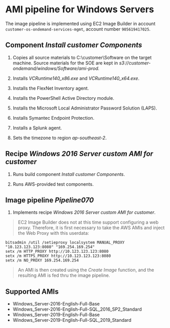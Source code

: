 # AMI pipeline for Windows Servers

The image pipeline is implemented using EC2 Image Builder in account  `customer-os-ondemand-services-mgmt`, account number `905619417025`.

## Component *Install customer Components*

1. Copies all source materials to C:\customer\Software on the target machine. Source materials for the SOE are kept in *s3://customer-ondemand/windows/Software/ami-prod.*

2. Installs *VCRuntime140_x86.exe* and *VCRuntime140_x64.exe*.
3. Installs the FlexNet Inventory agent.
4. Installs the PowerShell Active Directory module.
5. Installs the Microsoft Local Administrator Password Solution (LAPS).
6. Installs Symantec Endpoint Protection.
7. Installs a Splunk agent.
8. Sets the timezone to region *ap-southeast-2*.

## Recipe *Windows 2016 Server custom AMI for customer*

1. Runs build component *Install customer Components*.

2. Runs AWS-provided test components.

## Image pipeline *Pipeline070*

1. Implements recipe *Windows 2016 Server custom AMI for customer*.

> EC2 Image Builder does not at this time support configuring a web proxy. Therefore, it is first necessary to take the AWS AMIs and inject the Web Proxy with this userdata:

```
bitsadmin /util /setieproxy localsystem MANUAL_PROXY "10.123.123.123:8080" "169.254.169.254"
setx /m HTTP_PROXY http://10.123.123.123:8080
setx /m HTTPS_PROXY http://10.123.123.123:8080
setx /m NO_PROXY 169.254.169.254
```

> An AMI is then created using the *Create Image* function, and the resulting AMI is fed thru the image pipeline.

## Supported AMIs

* Windows_Server-2016-English-Full-Base
* Windows_Server-2016-English-Full-SQL_2016_SP2_Standard
* Windows_Server-2019-English-Full-Base
* Windows_Server-2019-English-Full-SQL_2019_Standard

